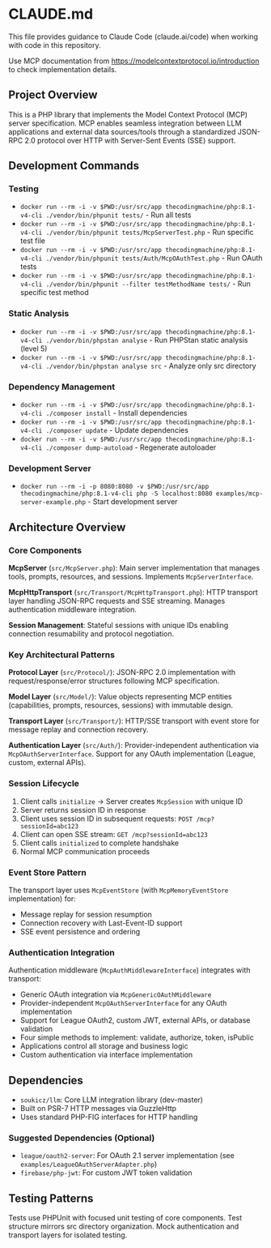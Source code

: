 # CLAUDE.md

This file provides guidance to Claude Code (claude.ai/code) when working with code in this repository.

Use MCP documentation from https://modelcontextprotocol.io/introduction to check implementation details.

## Project Overview

This is a PHP library that implements the Model Context Protocol (MCP) server specification. MCP enables seamless integration between LLM applications and external data sources/tools through a standardized JSON-RPC 2.0 protocol over HTTP with Server-Sent Events (SSE) support.

## Development Commands

### Testing
- `docker run --rm -i -v $PWD:/usr/src/app thecodingmachine/php:8.1-v4-cli ./vendor/bin/phpunit tests/` - Run all tests
- `docker run --rm -i -v $PWD:/usr/src/app thecodingmachine/php:8.1-v4-cli ./vendor/bin/phpunit tests/McpServerTest.php` - Run specific test file
- `docker run --rm -i -v $PWD:/usr/src/app thecodingmachine/php:8.1-v4-cli ./vendor/bin/phpunit tests/Auth/McpOAuthTest.php` - Run OAuth tests
- `docker run --rm -i -v $PWD:/usr/src/app thecodingmachine/php:8.1-v4-cli ./vendor/bin/phpunit --filter testMethodName tests/` - Run specific test method

### Static Analysis
- `docker run --rm -i -v $PWD:/usr/src/app thecodingmachine/php:8.1-v4-cli ./vendor/bin/phpstan analyse` - Run PHPStan static analysis (level 5)
- `docker run --rm -i -v $PWD:/usr/src/app thecodingmachine/php:8.1-v4-cli ./vendor/bin/phpstan analyse src` - Analyze only src directory

### Dependency Management
- `docker run --rm -i -v $PWD:/usr/src/app thecodingmachine/php:8.1-v4-cli ./composer install` - Install dependencies
- `docker run --rm -i -v $PWD:/usr/src/app thecodingmachine/php:8.1-v4-cli ./composer update` - Update dependencies
- `docker run --rm -i -v $PWD:/usr/src/app thecodingmachine/php:8.1-v4-cli ./composer dump-autoload` - Regenerate autoloader

### Development Server
- `docker run --rm -i -p 8080:8080 -v $PWD:/usr/src/app thecodingmachine/php:8.1-v4-cli php -S localhost:8080 examples/mcp-server-example.php` - Start development server

## Architecture Overview

### Core Components

**McpServer** (`src/McpServer.php`): Main server implementation that manages tools, prompts, resources, and sessions. Implements `McpServerInterface`.

**McpHttpTransport** (`src/Transport/McpHttpTransport.php`): HTTP transport layer handling JSON-RPC requests and SSE streaming. Manages authentication middleware integration.

**Session Management**: Stateful sessions with unique IDs enabling connection resumability and protocol negotiation.

### Key Architectural Patterns

**Protocol Layer** (`src/Protocol/`): JSON-RPC 2.0 implementation with request/response/error structures following MCP specification.

**Model Layer** (`src/Model/`): Value objects representing MCP entities (capabilities, prompts, resources, sessions) with immutable design.

**Transport Layer** (`src/Transport/`): HTTP/SSE transport with event store for message replay and connection recovery.

**Authentication Layer** (`src/Auth/`): Provider-independent authentication via `McpOAuthServerInterface`. Support for any OAuth implementation (League, custom, external APIs).

### Session Lifecycle

1. Client calls `initialize` → Server creates `McpSession` with unique ID
2. Server returns session ID in response
3. Client uses session ID in subsequent requests: `POST /mcp?sessionId=abc123`
4. Client can open SSE stream: `GET /mcp?sessionId=abc123`
5. Client calls `initialized` to complete handshake
6. Normal MCP communication proceeds

### Event Store Pattern

The transport layer uses `McpEventStore` (with `McpMemoryEventStore` implementation) for:
- Message replay for session resumption
- Connection recovery with Last-Event-ID support
- SSE event persistence and ordering

### Authentication Integration

Authentication middleware (`McpAuthMiddlewareInterface`) integrates with transport:
- Generic OAuth integration via `McpGenericOAuthMiddleware`
- Provider-independent `McpOAuthServerInterface` for any OAuth implementation
- Support for League OAuth2, custom JWT, external APIs, or database validation
- Four simple methods to implement: validate, authorize, token, isPublic
- Applications control all storage and business logic
- Custom authentication via interface implementation

## Dependencies

- `soukicz/llm`: Core LLM integration library (dev-master)
- Built on PSR-7 HTTP messages via GuzzleHttp
- Uses standard PHP-FIG interfaces for HTTP handling

### Suggested Dependencies (Optional)

- `league/oauth2-server`: For OAuth 2.1 server implementation (see `examples/LeagueOAuthServerAdapter.php`)
- `firebase/php-jwt`: For custom JWT token validation

## Testing Patterns

Tests use PHPUnit with focused unit testing of core components. Test structure mirrors src directory organization. Mock authentication and transport layers for isolated testing.
